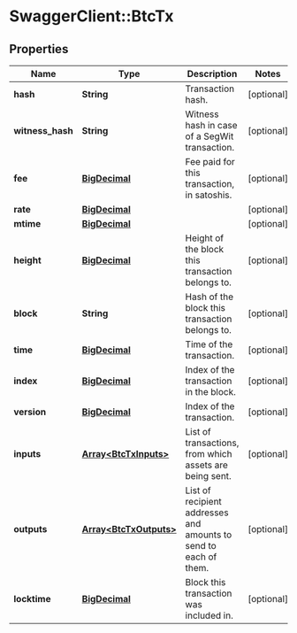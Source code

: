 # SwaggerClient::BtcTx

## Properties
Name | Type | Description | Notes
------------ | ------------- | ------------- | -------------
**hash** | **String** | Transaction hash. | [optional] 
**witness_hash** | **String** | Witness hash in case of a SegWit transaction. | [optional] 
**fee** | [**BigDecimal**](BigDecimal.md) | Fee paid for this transaction, in satoshis. | [optional] 
**rate** | [**BigDecimal**](BigDecimal.md) |  | [optional] 
**mtime** | [**BigDecimal**](BigDecimal.md) |  | [optional] 
**height** | [**BigDecimal**](BigDecimal.md) | Height of the block this transaction belongs to. | [optional] 
**block** | **String** | Hash of the block this transaction belongs to. | [optional] 
**time** | [**BigDecimal**](BigDecimal.md) | Time of the transaction. | [optional] 
**index** | [**BigDecimal**](BigDecimal.md) | Index of the transaction in the block. | [optional] 
**version** | [**BigDecimal**](BigDecimal.md) | Index of the transaction. | [optional] 
**inputs** | [**Array&lt;BtcTxInputs&gt;**](BtcTxInputs.md) | List of transactions, from which assets are being sent. | [optional] 
**outputs** | [**Array&lt;BtcTxOutputs&gt;**](BtcTxOutputs.md) | List of recipient addresses and amounts to send to each of them. | [optional] 
**locktime** | [**BigDecimal**](BigDecimal.md) | Block this transaction was included in. | [optional] 

